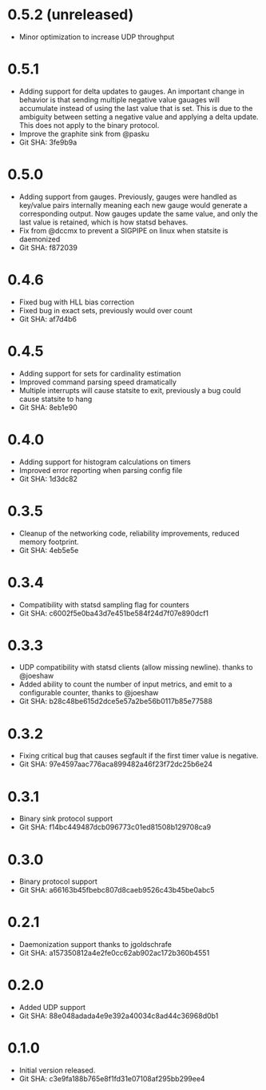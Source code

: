 # 0.5.2 (unreleased)

* Minor optimization to increase UDP throughput

# 0.5.1

* Adding support for delta updates to gauges. An important change in behavior
is that sending multiple negative value gauages will accumulate instead of
using the last value that is set. This is due to the ambiguity between setting
a negative value and applying a delta update. This does not apply to the
binary protocol.
* Improve the graphite sink from @pasku
* Git SHA: 3fe9b9a

# 0.5.0

 * Adding support from gauges. Previously, gauges were handled
 as key/value pairs internally meaning each new gauge would generate
 a corresponding output. Now gauges update the same value, and only the
 last value is retained, which is how statsd behaves.
 * Fix from @dccmx to prevent a SIGPIPE on linux when statsite is daemonized
 * Git SHA: f872039

# 0.4.6

 * Fixed bug with HLL bias correction
 * Fixed bug in exact sets, previously would over count
 * Git SHA: af7d4b6

# 0.4.5

 * Adding support for sets for cardinality estimation
 * Improved command parsing speed dramatically
 * Multiple interrupts will cause statsite to exit, previously
   a bug could cause statsite to hang
 * Git SHA: 8eb1e90

# 0.4.0

 * Adding support for histogram calculations on timers
 * Improved error reporting when parsing config file
 * Git SHA: 1d3dc82

# 0.3.5

 * Cleanup of the networking code, reliability improvements,
   reduced memory footprint.
 * Git SHA: 4eb5e5e

# 0.3.4

 * Compatibility with statsd sampling flag for counters
 * Git SHA: c6002f5e0ba43d7e451be584f24d7f07e890dcf1

# 0.3.3

 * UDP compatibility with statsd clients (allow missing newline).
 thanks to @joeshaw
 * Added ability to count the number of input metrics, and emit
 to a configurable counter, thanks to @joeshaw
 * Git SHA: b28c48be615d2dce5e57a2be56b0117b85e77588

# 0.3.2

 * Fixing critical bug that causes segfault if the first
 timer value is negative.
 * Git SHA: 97e4597aac776aca899482a46f23f72dc25b6e24

# 0.3.1

 * Binary sink protocol support
 * Git SHA: f14bc449487dcb096773c01ed81508b129708ca9

# 0.3.0

 * Binary protocol support
 * Git SHA: a66163b45fbebc807d8caeb9526c43b45be0abc5

# 0.2.1

 * Daemonization support thanks to jgoldschrafe
 * Git SHA: a157350812a4e2fe0cc62ab902ac172b360b4551

# 0.2.0

 * Added UDP support
 * Git SHA: 88e048adada4e9e392a40034c8ad44c36968d0b1

# 0.1.0

 * Initial version released.
 * Git SHA: c3e9fa188b765e8f1fd31e07108af295bb299ee4

